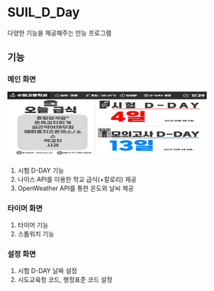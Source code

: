 
  # SUIL_D_Day
  다양한 기능을 제공해주는 만능 프로그램
  ## 기능
  ### **메인 화면**
  <img src="/public/Info1.jpg" width="450px" height="150px" alt="Main"></img><br/>
  1) 시험 D-DAY 기능
  2) 나이스 API를 이용한 학교 급식(+칼로리) 제공
  3) OpenWeather API를 통한 온도와 날씨 제공
### **타이머 화면**
1) 타이머 기능
2) 스톱워치 기능
### **설정 화면**
1) 시험 D-DAY 날짜 설정
2) 시도교육청 코드, 행정표준 코드 설정

